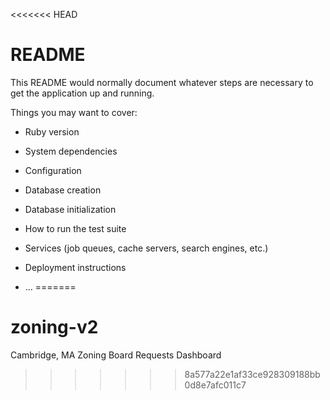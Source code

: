 <<<<<<< HEAD
# README

This README would normally document whatever steps are necessary to get the
application up and running.

Things you may want to cover:

* Ruby version

* System dependencies

* Configuration

* Database creation

* Database initialization

* How to run the test suite

* Services (job queues, cache servers, search engines, etc.)

* Deployment instructions

* ...
=======
# zoning-v2
Cambridge, MA Zoning Board Requests Dashboard
>>>>>>> 8a577a22e1af33ce928309188bb0d8e7afc011c7
